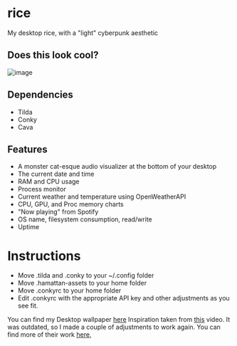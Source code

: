 # rice
My desktop rice, with a "light" cyberpunk aesthetic

## Does this look cool?
![image](https://github.com/anishgoyal1108/rice/assets/90469168/c4bcaf59-9a82-4a93-b4db-bf04d6721ad2)

## Dependencies
* Tilda
* Conky
* Cava

## Features
* A monster cat-esque audio visualizer at the bottom of your desktop
* The current date and time
* RAM and CPU usage
* Process monitor
* Current weather and temperature using OpenWeatherAPI
* CPU, GPU, and Proc memory charts
* "Now playing" from Spotify
* OS name, filesystem consumption, read/write
* Uptime

# Instructions
* Move .tilda and .conky to your ~/.config folder
* Move .hamattan-assets to your home folder
* Move .conkyrc to your home folder
* Edit .conkyrc with the appropriate API key and other adjustments as you see fit.

You can find my Desktop wallpaper [here](https://imgur.com/a/wX1cq0I)
Inspiration taken from [this](https://www.youtube.com/watch?v=1uHQ1493c04) video. It was outdated, so I made a couple of adjustments to work again. You can find more of their work [here](https://github.com/sysadmin-info),
